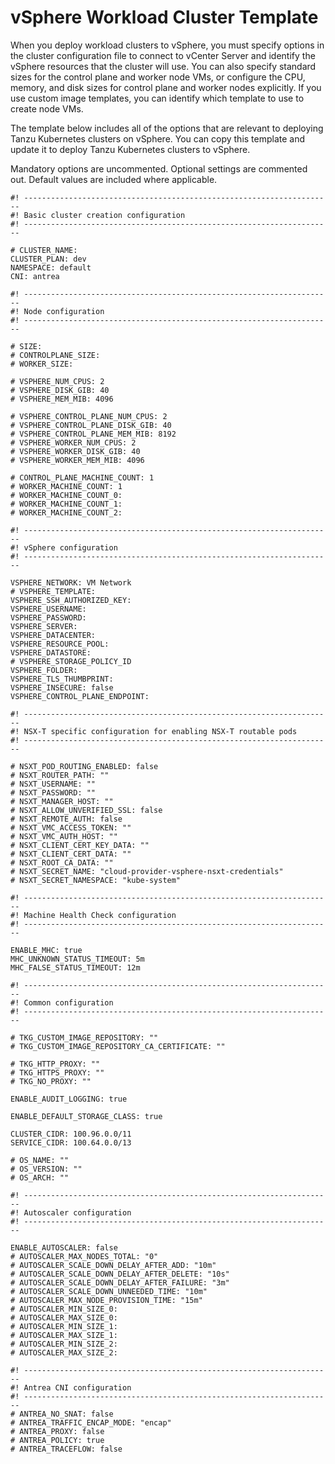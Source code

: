 # vSphere Workload Cluster Template

When you deploy workload clusters to vSphere, you must specify options in the cluster configuration file to connect to vCenter Server and identify the vSphere resources that the cluster will use. You can also specify standard sizes for the control plane and worker node VMs, or configure the CPU, memory, and disk sizes for control plane and worker nodes explicitly. If you use custom image templates, you can identify which template to use to create node VMs.

The template below includes all of the options that are relevant to deploying Tanzu Kubernetes clusters on vSphere. You can copy this template and update it to deploy Tanzu Kubernetes clusters to vSphere.

Mandatory options are uncommented. Optional settings are commented out. Default values are included where applicable.


```
#! ---------------------------------------------------------------------
#! Basic cluster creation configuration
#! ---------------------------------------------------------------------

# CLUSTER_NAME:
CLUSTER_PLAN: dev
NAMESPACE: default
CNI: antrea

#! ---------------------------------------------------------------------
#! Node configuration
#! ---------------------------------------------------------------------

# SIZE:
# CONTROLPLANE_SIZE:
# WORKER_SIZE:

# VSPHERE_NUM_CPUS: 2
# VSPHERE_DISK_GIB: 40
# VSPHERE_MEM_MIB: 4096

# VSPHERE_CONTROL_PLANE_NUM_CPUS: 2
# VSPHERE_CONTROL_PLANE_DISK_GIB: 40
# VSPHERE_CONTROL_PLANE_MEM_MIB: 8192
# VSPHERE_WORKER_NUM_CPUS: 2
# VSPHERE_WORKER_DISK_GIB: 40
# VSPHERE_WORKER_MEM_MIB: 4096

# CONTROL_PLANE_MACHINE_COUNT: 1
# WORKER_MACHINE_COUNT: 1
# WORKER_MACHINE_COUNT_0:
# WORKER_MACHINE_COUNT_1:
# WORKER_MACHINE_COUNT_2:

#! ---------------------------------------------------------------------
#! vSphere configuration
#! ---------------------------------------------------------------------

VSPHERE_NETWORK: VM Network
# VSPHERE_TEMPLATE:
VSPHERE_SSH_AUTHORIZED_KEY:
VSPHERE_USERNAME:
VSPHERE_PASSWORD:
VSPHERE_SERVER:
VSPHERE_DATACENTER:
VSPHERE_RESOURCE_POOL:
VSPHERE_DATASTORE:
# VSPHERE_STORAGE_POLICY_ID
VSPHERE_FOLDER:
VSPHERE_TLS_THUMBPRINT:
VSPHERE_INSECURE: false
VSPHERE_CONTROL_PLANE_ENDPOINT:

#! ---------------------------------------------------------------------
#! NSX-T specific configuration for enabling NSX-T routable pods
#! ---------------------------------------------------------------------

# NSXT_POD_ROUTING_ENABLED: false
# NSXT_ROUTER_PATH: ""
# NSXT_USERNAME: ""
# NSXT_PASSWORD: ""
# NSXT_MANAGER_HOST: ""
# NSXT_ALLOW_UNVERIFIED_SSL: false
# NSXT_REMOTE_AUTH: false
# NSXT_VMC_ACCESS_TOKEN: ""
# NSXT_VMC_AUTH_HOST: ""
# NSXT_CLIENT_CERT_KEY_DATA: ""
# NSXT_CLIENT_CERT_DATA: ""
# NSXT_ROOT_CA_DATA: ""
# NSXT_SECRET_NAME: "cloud-provider-vsphere-nsxt-credentials"
# NSXT_SECRET_NAMESPACE: "kube-system"

#! ---------------------------------------------------------------------
#! Machine Health Check configuration
#! ---------------------------------------------------------------------

ENABLE_MHC: true
MHC_UNKNOWN_STATUS_TIMEOUT: 5m
MHC_FALSE_STATUS_TIMEOUT: 12m

#! ---------------------------------------------------------------------
#! Common configuration
#! ---------------------------------------------------------------------

# TKG_CUSTOM_IMAGE_REPOSITORY: ""
# TKG_CUSTOM_IMAGE_REPOSITORY_CA_CERTIFICATE: ""

# TKG_HTTP_PROXY: ""
# TKG_HTTPS_PROXY: ""
# TKG_NO_PROXY: ""

ENABLE_AUDIT_LOGGING: true

ENABLE_DEFAULT_STORAGE_CLASS: true

CLUSTER_CIDR: 100.96.0.0/11
SERVICE_CIDR: 100.64.0.0/13

# OS_NAME: ""
# OS_VERSION: ""
# OS_ARCH: ""

#! ---------------------------------------------------------------------
#! Autoscaler configuration
#! ---------------------------------------------------------------------

ENABLE_AUTOSCALER: false
# AUTOSCALER_MAX_NODES_TOTAL: "0"
# AUTOSCALER_SCALE_DOWN_DELAY_AFTER_ADD: "10m"
# AUTOSCALER_SCALE_DOWN_DELAY_AFTER_DELETE: "10s"
# AUTOSCALER_SCALE_DOWN_DELAY_AFTER_FAILURE: "3m"
# AUTOSCALER_SCALE_DOWN_UNNEEDED_TIME: "10m"
# AUTOSCALER_MAX_NODE_PROVISION_TIME: "15m"
# AUTOSCALER_MIN_SIZE_0:
# AUTOSCALER_MAX_SIZE_0:
# AUTOSCALER_MIN_SIZE_1:
# AUTOSCALER_MAX_SIZE_1:
# AUTOSCALER_MIN_SIZE_2:
# AUTOSCALER_MAX_SIZE_2:

#! ---------------------------------------------------------------------
#! Antrea CNI configuration
#! ---------------------------------------------------------------------
# ANTREA_NO_SNAT: false
# ANTREA_TRAFFIC_ENCAP_MODE: "encap"
# ANTREA_PROXY: false
# ANTREA_POLICY: true
# ANTREA_TRACEFLOW: false
```

<!--## <a id="custom-ova"></a> Deploy a Cluster with a Custom OVA Image

If you are using a single custom OVA image for each version of Kubernetes to deploy clusters on one operating system, follow [Deploy Tanzu Kubernetes Clusters with Different Kubernetes Versions](k8s-versions.md). In that procedure, you import the OVA into vSphere and then specify it for `tanzu cluster create` with the `--tkr` option.

If you are using multiple custom OVA images for the same Kubernetes version, then the `--tkr` value is ambiguous. This happens when the OVAs for the same Kubernetes version:

* Have different operating systems, for example created by `make build-node-ova-vsphere-ubuntu-1804`, `make build-node-ova-vsphere-photon-3`, and `make build-node-ova-vsphere-rhel-7`.
* Have the same name but reside in different vCenter folders.

To resolve this ambiguity, set the `VSPHERE_TEMPLATE` option to the desired OVA image before you run `tanzu cluster create`.

If the OVA template image name is unique, set `VSPHERE_TEMPLATE` to just the image name.

If multiple images share the same name, set `VSPHERE_TEMPLATE` to the full inventory path of the image in vCenter. This path follows the form `/MY-DC/vm/MY-FOLDER-PATH/MY-IMAGE`, where:

  - `MY_DC` is the datacenter containing the OVA template image
  - `MY_FOLDER_PATH` is the path to the image from the datacenter, as shown in the vCenter **VMs and Templates** view
  - `MY_IMAGE` is the image name

For example:

```
 VSPHERE_TEMPLATE: "/TKG_DC/vm/TKG_IMAGES/ubuntu-1804-kube-v1.18.8-vmware.1"
```

You can determine the image's full vCenter inventory path manually, or use the `govc` CLI:

  1. Install `govc`, for example with `brew install govc`
  1. Set environment variables for `govc` to access your vCenter:
      - `export GOVC_USERNAME=VCENTER-USERNAME`
      - `export GOVC_PASSWORD=VCENTER-PASSWORD`
      - `export GOVC_URL=VCENTER-URL`
      - `export GOVC_INSECURE=1`
  1. Run `govc find / -type m` and find the image name in the output, which lists objects by their complete inventory paths.

For more information about custom OVA images, see [Building Machine Images](../build-images/index.md).

## Configure DHCP Reservations for the Control Plane Nodes

After you deploy a cluster to vSphere, each control plane node requires a static IP address. This includes both management and Tanzu Kubernetes clusters. These static IP addresses are required in addition to the static IP address that you assigned to Kube-VIP when you deploy a management cluster.

To make the IP addresses that your DHCP server assigned to the control plane nodes static, you can configure a DHCP reservation for each control plane node in the cluster. For instructions on how to configure DHCP reservations, see your DHCP server documentation.

## What to Do Next

Advanced options that are applicable to all infrastructure providers are described in the following topics:

- [Deploy Tanzu Kubernetes Clusters with Different Kubernetes Versions](k8s-versions.md)
- [Customize Tanzu Kubernetes Cluster Networking](networking.md)
- [Create Persistent Volumes with Storage Classes](storage.md)
- [Configure Tanzu Kubernetes Plans and Clusters](config-plans.md)

After you have deployed your cluster, see [Managing Cluster Lifecycles](../cluster-lifecycle/index.md).-->